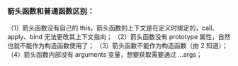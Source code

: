 ### 箭头函数和普通函数区别：

（1）箭头函数没有自己的 this，箭头函数的上下文是在定义时绑定的，call、apply、bind 无法更改其上下文指向；
（2）箭头函数没有 prototype 属性，自然也就不能作为构造函数使用了；
（3）箭头函数不能作为构造函数（由 2 知道）；
（4）箭头函数内部没有 arguments 变量，想要获取需要通过 ...args；